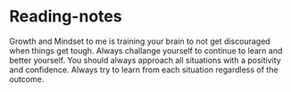 # Reading-notes
Growth and Mindset to me is training your brain to not get discouraged when things get tough. 
Always challange yourself to continue to learn and better yourself. 
You should always approach all situations with a positivity and confidence. 
Always try to learn from each situation regardless of the outcome. 
